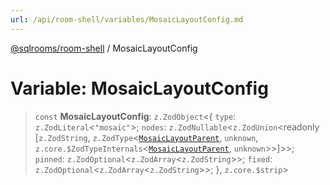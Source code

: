 ```yaml
---
url: /api/room-shell/variables/MosaicLayoutConfig.md
---
```

[@sqlrooms/room-shell](../index.md) / MosaicLayoutConfig

# Variable: MosaicLayoutConfig

> `const` **MosaicLayoutConfig**: `z.ZodObject`<{ `type`: `z.ZodLiteral`<`"mosaic"`>; `nodes`: `z.ZodNullable`<`z.ZodUnion`\<readonly \[`z.ZodString`, `z.ZodType`<[`MosaicLayoutParent`](../type-aliases/MosaicLayoutParent.md), `unknown`, `z.core.$ZodTypeInternals`<[`MosaicLayoutParent`](../type-aliases/MosaicLayoutParent.md), `unknown`>>]>>; `pinned`: `z.ZodOptional`<`z.ZodArray`<`z.ZodString`>>; `fixed`: `z.ZodOptional`<`z.ZodArray`<`z.ZodString`>>; }, `z.core.$strip`>

